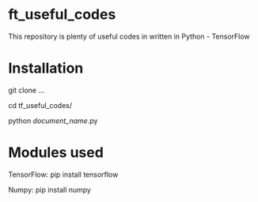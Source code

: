 # ft_useful_codes
This repository is plenty of useful codes in written in Python - TensorFlow

# Installation
git clone ...

cd tf_useful_codes/

python *document_name*.py

# Modules used
TensorFlow: pip install tensorflow

Numpy:      pip install numpy
